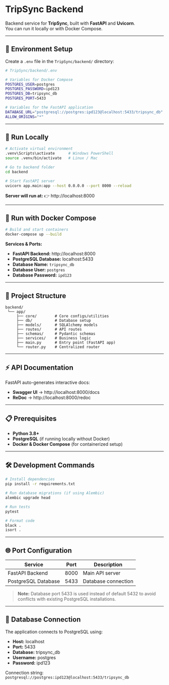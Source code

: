 # TripSync Backend

Backend service for **TripSync**, built with **FastAPI** and **Uvicorn**.  
You can run it locally or with Docker Compose.

---

## 🔧 Environment Setup

Create a `.env` file in the `TripSync/backend/` directory:

```bash
# TripSync/backend/.env

# Variables for Docker Compose
POSTGRES_USER=postgres
POSTGRES_PASSWORD=ipd123
POSTGRES_DB=tripsync_db
POSTGRES_PORT=5433

# Variables for the FastAPI application
DATABASE_URL="postgresql://postgres:ipd123@localhost:5433/tripsync_db"
ALLOW_ORIGINS="*"
```

---

## 🚀 Run Locally

```bash
# Activate virtual environment
.venv\Scripts\activate      # Windows PowerShell
source .venv/bin/activate   # Linux / Mac

# Go to backend folder
cd backend

# Start FastAPI server
uvicorn app.main:app --host 0.0.0.0 --port 8000 --reload
```

**Server will run at:** 👉 http://localhost:8000

---

## 🐳 Run with Docker Compose

```bash
# Build and start containers
docker-compose up --build
```

**Services & Ports:**
- **FastAPI Backend:** http://localhost:8000
- **PostgreSQL Database:** localhost:5433
- **Database Name:** `tripsync_db`
- **Database User:** `postgres`
- **Database Password:** `ipd123`

---

## 📂 Project Structure

```
backend/
 └── app/
     ├── core/        # Core configs/utilities
     ├── db/          # Database setup
     ├── models/      # SQLAlchemy models
     ├── routes/      # API routes
     ├── schemas/     # Pydantic schemas
     ├── services/    # Business logic
     ├── main.py      # Entry point (FastAPI app)
     └── router.py    # Centralized router
```

---

## ⚡ API Documentation

FastAPI auto-generates interactive docs:
- **Swagger UI** → http://localhost:8000/docs
- **ReDoc** → http://localhost:8000/redoc

---

## 📋 Prerequisites

- **Python 3.8+**
- **PostgreSQL** (if running locally without Docker)
- **Docker & Docker Compose** (for containerized setup)

---

## 🛠️ Development Commands

```bash
# Install dependencies
pip install -r requirements.txt

# Run database migrations (if using Alembic)
alembic upgrade head

# Run tests
pytest

# Format code
black .
isort .
```

---

## 🌐 Port Configuration

| Service | Port | Description |
|---------|------|-------------|
| FastAPI Backend | 8000 | Main API server |
| PostgreSQL Database | 5433 | Database connection |

> **Note:** Database port 5433 is used instead of default 5432 to avoid conflicts with existing PostgreSQL installations.

---

## 🔗 Database Connection

The application connects to PostgreSQL using:
- **Host:** localhost
- **Port:** 5433
- **Database:** tripsync_db
- **Username:** postgres
- **Password:** ipd123

Connection string: `postgresql://postgres:ipd123@localhost:5433/tripsync_db`